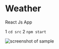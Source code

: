 # Weather
React Js App

1 `cd src`
2 `npm start`

![screenshot of sample](https://drive.google.com/drive/folders/1hUKJaHHcGnDeaNINKQ3FuQ8XZP508KXg)
